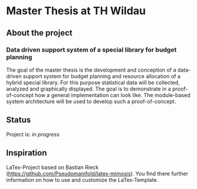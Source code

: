 # Master Thesis at TH Wildau

## About the project
### Data driven support system of a special library for budget planning
The goal of the master thesis is the development and conception of a data-driven support system for budget planning and resource allocation of a hybrid special library. For this purpose statistical data will be collected, analyzed and graphically displayed. The goal is to demonstrate in a proof-of-concept how a general implementation can look like. The module-based system architecture will be used to develop such a proof-of-concept.

## Status
Project is: _in progress_


## Inspiration
LaTex-Project based on Bastian Rieck (https://github.com/Pseudomanifold/latex-mimosis).
You find there further information on how to use and customize the LaTex-Template.
